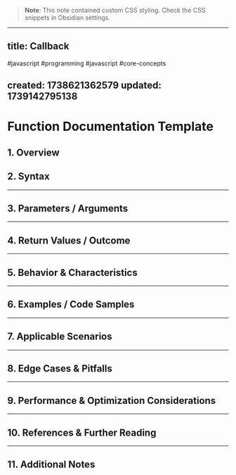 
> **Note**: This note contained custom CSS styling. Check the CSS snippets in Obsidian settings.

---
title: Callback
---

#javascript #programming #javascript #core-concepts

created: 1738621362579
updated: 1739142795138
---


<!--#region styles-->

<!--#endregion-->

# Function Documentation Template

## 1. Overview

## 2. Syntax

---

## 3. Parameters / Arguments

---

## 4. Return Values / Outcome

---

## 5. Behavior & Characteristics

---

## 6. Examples / Code Samples

---

## 7. Applicable Scenarios

---

## 8. Edge Cases & Pitfalls

---

## 9. Performance & Optimization Considerations

---

## 10. References & Further Reading

---

## 11. Additional Notes